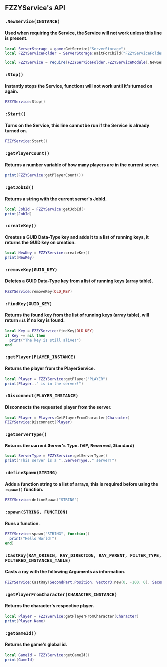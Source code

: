 ## FZZYService's API

### `.NewService(INSTANCE)`
#### Used when requiring the Service, the Service will not work unless this line is present.
```lua
local ServerStorage = game:GetService("ServerStorage")
local FZZYServiceFolder = ServerStorage:WaitForChild("FZZYServiceFolder")

local FZZYService = require(FZZYServiceFolder.FZZYServiceModule).NewService(script)
```
### `:Stop()`
#### Instantly stops the Service, functions will not work until it's turned on again.
```lua
FZZYService:Stop()
```
### `:Start()`
#### Turns on the Service, this line cannot be run if the Service is already turned on.
```lua
FZZYService:Start()
```
### `:getPlayerCount()`
#### Returns a number variable of how many players are in the current server.
```lua
print(FZZYService:getPlayerCount())
```
### `:getJobId()`
#### Returns a string with the current server's JobId.
```lua
local JobId = FZZYService:getJobId()
print(JobId)
```
### `:createKey()`
#### Creates a GUID Data-Type key and adds it to a list of running keys, it returns the GUID key on creation.
```lua
local NewKey = FZZYService:createKey()
print(NewKey)
```
### `:removeKey(GUID_KEY)`
#### Deletes a GUID Data-Type key from a list of running keys (array table).
```lua
FZZYService:removeKey(OLD_KEY)
```
### `:findKey(GUID_KEY)`
#### Returns the found key from the list of running keys (array table), will return `nil` if no key is found.
```lua
local Key = FZZYService:findKey(OLD_KEY)
if Key ~= nil then
  print("The key is still alive!")
end
```
### `:getPlayer(PLAYER_INSTANCE)`
#### Returns the player from the PlayerService.
```lua
local Player = FZZYService:getPlayer("PLAYER")
print(Player.." is in the server!")
```
### `:Disconnect(PLAYER_INSTANCE)`
#### Disconnects the requested player from the server.
```lua
local Player = Players:GetPlayerFromCharacter(Character)
FZZYService:Disconnect(Player)
```
### `:getServerType()`
#### Returns the current Server's Type. (VIP, Reserved, Standard)
```lua
local ServerType = FZZYService:getServerType()
print("This server is a "..ServerType.." server!")
```
### `:defineSpawn(STRING)`
#### Adds a function string to a list of arrays, this is required before using the `:spawn()` function.
```lua
FZZYService:defineSpawn("STRING")
```
### `:spawn(STRING, FUNCTION)`
#### Runs a function.
```lua
FZZYService:spawn("STRING", function()
  print("Hello World!")
end)
```
### `:CastRay(RAY_ORIGIN, RAY_DIRECTION, RAY_PARENT, FILTER_TYPE, FILTERED_INSTANCES_TABLE)`
#### Casts a ray with the following Arguments as information.
```lua
FZZYService:CastRay(SecondPart.Position, Vector3.new(0, -100, 0), SecondPart.Parent, Enum.RaycastFilterType.Blacklist, {SecondPart.Parent})
```
### `:getPlayerFromCharacter(CHARACTER_INSTANCE)`
#### Returns the character's respective player.
```lua
local Player = FZZYService:getPlayerFromCharacter(Character)
print(Player.Name)
```
### `:getGameId()`
#### Returns the game's global id.
```lua
local GameId = FZZYService:getGameId()
print(GameId)
```
